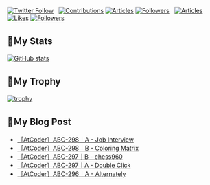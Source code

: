 [![Twitter Follow](https://img.shields.io/twitter/follow/hyperdb?label=twitter&logo=twitter&style=plastic)](https://twitter.com/hyperdb)
&nbsp;
[![Contributions](https://badgen.org/img/qiita/hyperdb/contributions?style=plastic)](https://qiita.com/hyperdb)
[![Articles](https://badgen.org/img/qiita/hyperdb/articles?style=plastic)](https://qiita.com/hyperdb)
[![Followers](https://badgen.org/img/qiita/hyperdb/followers?style=plastic)](https://qiita.com/hyperdb)
&nbsp;
[![Articles](https://badgen.org/img/zenn/hyperdb/articles)](https://zenn.dev/hyperdb)
[![Likes](https://badgen.org/img/zenn/hyperdb/likes?style=plastic)](https://zenn.dev/hyperdb)
[![Followers](https://badgen.org/img/zenn/hyperdb/followers?style=plastic)](https://zenn.dev/hyperdb)

## 🔖Ｍy Stats

[![GitHub stats](https://github-readme-stats-eight-theta.vercel.app/api?username=hyperdb&theme=radical&count_private=true&show_icons=true)](https://github.com/anuraghazra/github-readme-stats)

## 🔖Ｍy Trophy

[![trophy](https://github-profile-trophy.vercel.app/?username=hyperdb&theme=onedark)](https://github.com/ryo-ma/github-profile-trophy)

## 🔖Ｍy Blog Post

<!-- BLOG-POST-LIST:START -->
- [［AtCoder］ABC-298｜A - Job Interview](https://zenn.dev/hyperdb/articles/b2a0f44d3e6bc7)
- [［AtCoder］ABC-298｜B - Coloring Matrix](https://zenn.dev/hyperdb/articles/6144f611f7eadb)
- [［AtCoder］ABC-297｜B - chess960](https://zenn.dev/hyperdb/articles/ce2d0f2fe9dc6f)
- [［AtCoder］ABC-297｜A - Double Click](https://zenn.dev/hyperdb/articles/2d8ca84bdb66f7)
- [［AtCoder］ABC-296｜A - Alternately](https://zenn.dev/hyperdb/articles/bdd8a22ba9d6f9)
<!-- BLOG-POST-LIST:END -->
